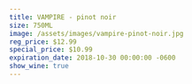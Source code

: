 ```yaml
---
title: VAMPIRE - pinot noir
size: 750ML
image: /assets/images/vampire-pinot-noir.jpg
reg_price: $12.99
special_price: $10.99
expiration_date: 2018-10-30 00:00:00 -0600
show_wine: true
---
```


